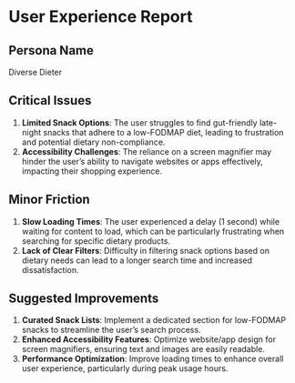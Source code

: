 # User Experience Report

## Persona Name
Diverse Dieter

## Critical Issues
1. **Limited Snack Options**: The user struggles to find gut-friendly late-night snacks that adhere to a low-FODMAP diet, leading to frustration and potential dietary non-compliance.
2. **Accessibility Challenges**: The reliance on a screen magnifier may hinder the user’s ability to navigate websites or apps effectively, impacting their shopping experience.

## Minor Friction
1. **Slow Loading Times**: The user experienced a delay (1 second) while waiting for content to load, which can be particularly frustrating when searching for specific dietary products.
2. **Lack of Clear Filters**: Difficulty in filtering snack options based on dietary needs can lead to a longer search time and increased dissatisfaction.

## Suggested Improvements
1. **Curated Snack Lists**: Implement a dedicated section for low-FODMAP snacks to streamline the user’s search process.
2. **Enhanced Accessibility Features**: Optimize website/app design for screen magnifiers, ensuring text and images are easily readable.
3. **Performance Optimization**: Improve loading times to enhance overall user experience, particularly during peak usage hours.